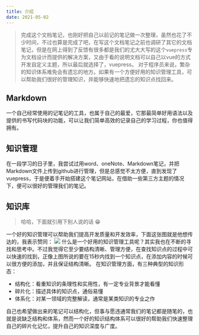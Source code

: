 ```yaml
---
title: 介绍
date: 2021-05-02
---
```


> 完成这个文档笔记，也刚好把自己以前记的笔记做一次整理，虽然也花了不少时间，不过也算是完成了吧，在写这个文档笔记之前也调研了其它的文档笔记，但是在网上得到了反馈有很多都是我们的尤大大写的这个`vuepress`专为文档设计而提供的解决方案，又由于看的说明文档可以自己以vue的方式开发自定义主题，所以最后就选择了，vuepress。 对于程序员来说，繁杂的知识体系难免会有遗忘的地方。如果有一个方便好用的知识管理工具，可以帮助我们很好的管理知识，并能够快速地把遗忘的知识点找回来。

## Markdown
一个自己经常使用的记笔记的工具，也属于自己的最爱，它那最简单好用语法以及提供的书写代码块的功能，可以让我们简单高效的记录自己的学习过程，你也值得拥有。

## 知识管理
在一段学习的日子里，我尝试过用word、oneNote、Markdown笔记，并把Markdown文件上传到github进行管理，但是总感觉不太方便，直到发现了vuepress，于是便着手开始搭建这个笔记网站，在借助一些第三方主题的情况下，便可以很好的管理我们的笔记。

## 知识库
> 哈哈，下面就引用下别人说的话 😁

一个好的知识管理可以帮助我们提高开发质量和开发效率，下面这张图就是他想传达的，我表示赞同：
![](https://cdn.jsdelivr.net/gh/xugaoyi/image_store/blog/20200318125116.jpg)
什么是一个好用的知识管理工具呢？其实我也在不断的寻找和思考中。不过我觉得它至少要结构清晰、管理方便，在查找知识点的过程中可以快速的找到，正像上图所说的要在15秒内找到一个知识点，在添加内容的时候可以很方便的添加，并且保证结构清晰。
在知识管理方面，有三种典型的知识形态：
- 结构化：看重知识的条理性和实用性，有一定专业背景才能看懂
- 碎片化：描述具体的知识点，通俗易懂
- 体系化：对某一领域的完整解读，通常是某类知识的专业之作

自己也希望做出来的笔记可以结构化，但事与愿违通常我们的笔记都是随笔的，也就是说缺乏结构和体系，然而一个好的知识结构体系可以很好的帮助我们快速整理自己的碎片化记忆，提升自己的知识深度与广度。
